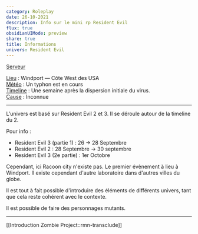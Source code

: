 ```yaml
---
category: Roleplay
date: 26-10-2021
description: Info sur le mini rp Resident Evil
flux: true
obsidianUIMode: preview
share: true
title: Informations
univers: Resident Evil
---
```


[Serveur](https://discord.gg/qGKFutdY4R)  
  
<u>Lieu</u> : Windport — Côte West des USA  
<u>Météo</u> : Un typhon est en cours   
<u>Timeline</u> : Une semaine après la dispersion initiale du virus.  
<u>Cause</u> : Inconnue  
  
---  
L'univers est basé sur Resident Evil 2 et 3. Il se déroule autour de la timeline du 2.  
  
Pour info :  
- Resident Evil 3 (partie 1) : 26 → 28 Septembre  
- Resident Evil 2 : 28 Septembre → 30 septembre  
- Resident Evil 3 (2e partie) : 1er Octobre  
  
Cependant, ici Racoon city n'existe pas. Le premier évènement à lieu à Windport. Il existe cependant d'autre laboratoire dans d'autres villes du globe.  
  
Il est tout à fait possible d'introduire des éléments de différents univers, tant que cela reste cohérent avec le contexte.  
  
Il est possible de faire des personnages mutants.  
  
---  
[[Introduction Zombie Project::rmn-transclude]]